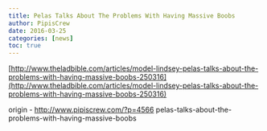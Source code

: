 ```yaml
---
title: Pelas Talks About The Problems With Having Massive Boobs
author: PipisCrew
date: 2016-03-25
categories: [news]
toc: true
---
```


[http://www.theladbible.com/articles/model-lindsey-pelas-talks-about-the-problems-with-having-massive-boobs-250316](http://www.theladbible.com/articles/model-lindsey-pelas-talks-about-the-problems-with-having-massive-boobs-250316)

origin - http://www.pipiscrew.com/?p=4566 pelas-talks-about-the-problems-with-having-massive-boobs